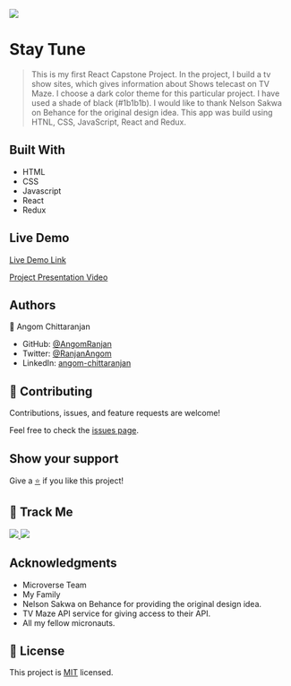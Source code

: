 [![](https://img.shields.io/badge/Micronaut-Angom%20Chittaranjan-blue)](https://github.com/AngomRanjan)

# Stay Tune

> This is my first React Capstone Project. In the project, I build a tv show sites, which gives information about Shows telecast on TV Maze. I choose a dark color theme for this particular project. I have used a shade of black (#1b1b1b). I would like to thank  Nelson Sakwa on Behance for the original design idea.  This app was build using HTNL, CSS, JavaScript, React and Redux.

## Built With

- HTML
- CSS
- Javascript
- React
- Redux

## Live Demo

[Live Demo Link](https://stay-tune-angom.netlify.app)

[Project Presentation Video](https://www.loom.com/share/59358e0d86054813a5687fdc44ac7ffd)

## Authors

👤 Angom Chittaranjan

- GitHub: [@AngomRanjan](https://github.com/AngomRanjan)
- Twitter: [@RanjanAngom](https://twitter.com/RanjanAngom)
- LinkedIn: [angom-chittaranjan](https://linkedin.com/in/angom-chittaranjan)

## 🤝 Contributing

Contributions, issues, and feature requests are welcome!

Feel free to check the [issues page](https://github.com/AngomRanjan/stay-tune/issues).

## Show your support

Give a [⭐️](https://github.com/AngomRanjan/stay-tune/stargazers) if you like this project!

## :footprints: Track Me

<a href="https://twitter.com/RanjanAngom?ref_src=twsrc%5Etfw" class="twitter-follow-button" data-show-count="false">
<img src="https://img.shields.io/badge/-@RanjanAngom-blue?style=flat&logo=twitter&logoColor=white">
</a>

<a class="github-button" href="https://github.com/AngomRanjan" aria-label="Follow @AngomRanjan on GitHub">
 <img src="https://img.shields.io/badge/-@AngomRanjan-green?style=flat&logo=github&logoColor=white">
</a>

## Acknowledgments
- Microverse Team
- My Family
- Nelson Sakwa on Behance for providing the original design idea.
- TV Maze API service for giving access to their API.
- All my fellow micronauts.

## 📝 License

This project is [MIT](LICENSE) licensed.

